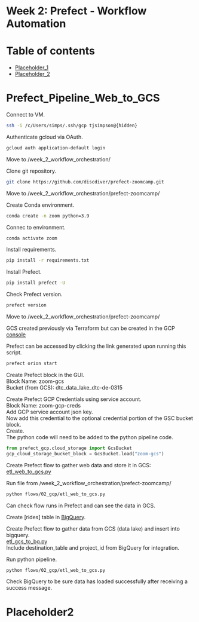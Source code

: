 # Week 2: Prefect - Workflow Automation

Table of contents
=================

<!--ts-->
   * [Placeholder_1](#Prefect_Pipeline_Web_to_GCS)
   * [Placeholder_2](#placeholder2)
<!--te-->

Prefect_Pipeline_Web_to_GCS
=================

Connect to VM.  
```bash
ssh -i /c/Users/simps/.ssh/gcp tjsimpson@{hidden}
```

Authenticate gcloud via OAuth.  
```bash
gcloud auth application-default login
```

Move to /week_2_workflow_orchestration/  

Clone git repository.  
```bash
git clone https://github.com/discdiver/prefect-zoomcamp.git
```

Move to /week_2_workflow_orchestration/prefect-zoomcamp/  

Create Conda environment.  
```bash
conda create -n zoom python=3.9
```

Connec to environment.  
```bash
conda activate zoom
```

Install requirements.  
```bash
pip install -r requirements.txt
```

Install Prefect.  
```bash
pip install prefect -U
```

Check Prefect version.  
```bash
prefect version
```

Move to /week_2_workflow_orchestration/prefect-zoomcamp/  

GCS created previously via Terraform but can be created in the GCP [console](console.cloud.google.com/storage/)  

Prefect can be accessed by clicking the link generated upon running this script.  
```bash
prefect orion start
```

Create Prefect block in the GUI.  
Block Name: zoom-gcs  
Bucket (from GCS): dtc_data_lake_dtc-de-0315  

Create Prefect GCP Credentials using service account.  
Block Name: zoom-gcp-creds  
Add GCP service account json key.  
Now add this credential to the optional credential portion of the GSC bucket block.  
Create.  
The python code will need to be added to the python pipeline code.  

```python
from prefect_gcp.cloud_storage import GcsBucket
gcp_cloud_storage_bucket_block = GcsBucket.load("zoom-gcs")
```

Create Prefect flow to gather web data and store it in GCS:  
[etl_web_to_gcs.py](https://github.com/TylerJSimpson/data_engineering_zoomcamp/blob/main/week_2/etl_web_to_gcs.py)  

Run file from /week_2_workflow_orchestration/prefect-zoomcamp/  

```bash
python flows/02_gcp/etl_web_to_gcs.py
```

Can check flow runs in Prefect and can see the data in GCS.  

Create [rides] table in [BigQuery](https://console.cloud.google.com/bigquery).  

Create Prefect flow to gather data from GCS (data lake) and insert into bigquery.  
[etl_gcs_to_bq.py](https://github.com/TylerJSimpson/data_engineering_zoomcamp/blob/main/week_2/etl_gcs_to_bq.py)  
Include destination_table and project_id from BigQuery for integration.  

Run python pipeline.  
```bash
python flows/02_gcp/etl_web_to_gcs.py
```
Check BigQuery to be sure data has loaded successfully after receiving a success message.


Placeholder2
=================
